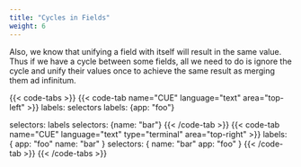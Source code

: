 ```yaml
---
title: "Cycles in Fields"
weight: 6
---
```


Also, we know that unifying a field with itself will result in the same value.
Thus if we have a cycle between some fields, all we need to do is ignore
the cycle and unify their values once to achieve the same result as
merging them ad infinitum.

{{< code-tabs >}}
{{< code-tab name="CUE" language="text"  area="top-left" >}}
labels: selectors
labels: {app: "foo"}

selectors: labels
selectors: {name: "bar"}
{{< /code-tab >}}
{{< code-tab name="CUE" language="text" type="terminal" area="top-right" >}}
labels: {
    app:  "foo"
    name: "bar"
}
selectors: {
    name: "bar"
    app:  "foo"
}
{{< /code-tab >}}
{{< /code-tabs >}}
